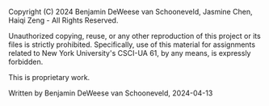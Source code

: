 Copyright (C) 2024 Benjamin DeWeese van Schooneveld, Jasmine Chen, Haiqi Zeng - All Rights Reserved.

Unauthorized copying, reuse, or any other reproduction of this project or its files is strictly prohibited. Specifically, use of this material for assignments related to New York University's CSCI-UA 61, by any means, is expressly forbidden.

This is proprietary work.

Written by Benjamin DeWeese van Schooneveld, 2024-04-13
